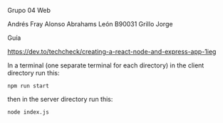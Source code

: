 Grupo 04
Web

Andrés
Fray Alonso Abrahams León B90031
Grillo
Jorge

Guía

https://dev.to/techcheck/creating-a-react-node-and-express-app-1ieg

In a terminal (one separate terminal for each directory)
in the client directory run this:

`npm run start`

then in the server directory run this:

`node index.js`
